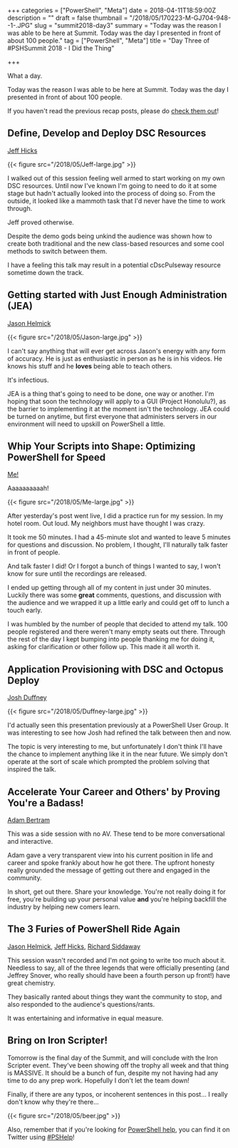 +++
categories = ["PowerShell", "Meta"]
date = 2018-04-11T18:59:00Z
description = ""
draft = false
thumbnail = "/2018/05/170223-M-GJ704-948--1-.JPG"
slug = "summit2018-day3"
summary = "Today was the reason I was able to be here at Summit. Today was the day I presented in front of about 100 people."
tag = ["PowerShell", "Meta"]
title = "Day Three of #PSHSummit 2018 - I Did the Thing"

+++


What a day.

Today was the reason I was able to be here at Summit. Today was the day I presented in front of about 100 people.

If you haven't read the previous recap posts, please do [check them out](https://king.geek.nz/tags/index.html#pshsummit)!

## **Define, Develop and Deploy DSC Resources**

[Jeff Hicks](https://twitter.com/JeffHicks)

{{< figure src="/2018/05/Jeff-large.jpg" >}}

I walked out of this session feeling well armed to start working on my own DSC resources. Until now I've known I'm going to need to do it at some stage but hadn't actually looked into the process of doing so. From the outside, it looked like a mammoth task that I'd never have the time to work through.

Jeff proved otherwise.

Despite the demo gods being unkind the audience was shown how to create both traditional and the new class-based resources and some cool methods to switch between them.

I have a feeling this talk may result in a potential cDscPulseway resource sometime down the track.

## **Getting started with Just Enough Administration (JEA)**

[Jason Helmick](https://twitter.com/theJasonHelmick)

{{< figure src="/2018/05/Jason-large.jpg" >}}

I can't say anything that will ever get across Jason's energy with any form of accuracy. He is just as enthusiastic in person as he is in his videos. He knows his stuff and he **loves** being able to teach others.

It's infectious.

JEA is a thing that's going to need to be done, one way or another. I'm hoping that soon the technology will apply to a GUI (Project Honolulu?), as the barrier to implementing it at the moment isn't the technology. JEA could be turned on anytime, but first everyone that administers servers in our environment will need to upskill on PowerShell a little.

## **Whip Your Scripts into Shape: Optimizing PowerShell for Speed**

[Me!](https://twitter.com/WindosNZ)

Aaaaaaaaaah!

{{< figure src="/2018/05/Me-large.jpg" >}}

After yesterday's post went live, I did a practice run for my session. In my hotel room. Out loud. My neighbors must have thought I was crazy.

It took me 50 minutes. I had a 45-minute slot and wanted to leave 5 minutes for questions and discussion. No problem, I thought, I'll naturally talk faster in front of people.

And talk faster I did! Or I forgot a bunch of things I wanted to say, I won't know for sure until the recordings are released.

I ended up getting through all of my content in just under 30 minutes. Luckily there was some **great** comments, questions, and discussion with the audience and we wrapped it up a little early and could get off to lunch a touch early.

I was humbled by the number of people that decided to attend my talk. 100 people registered and there weren't many empty seats out there. Through the rest of the day I kept bumping into people thanking me for doing it, asking for clarification or other follow up. This made it all worth it.

## **Application Provisioning with DSC and Octopus Deploy**

[Josh Duffney](https://twitter.com/joshduffney)

{{< figure src="/2018/05/Duffney-large.jpg" >}}

I'd actually seen this presentation previously at a PowerShell User Group. It was interesting to see how Josh had refined the talk between then and now.

The topic is very interesting to me, but unfortunately I don't think I'll have the chance to implement anything like it in the near future. We simply don't operate at the sort of scale which prompted the problem solving that inspired the talk.

## **Accelerate Your Career and Others' by Proving You're a Badass!**

[Adam Bertram](https://twitter.com/adbertram)

This was a side session with no AV. These tend to be more conversational and interactive.

Adam gave a very transparent view into his current position in life and career and spoke frankly about how he got there. The upfront honesty really grounded the message of getting out there and engaged in the community.

In short, get out there. Share your knowledge. You're not really doing it for free, you're building up your personal value **and** you're helping backfill the industry by helping new comers learn.

## **The 3 Furies of PowerShell Ride Again**

[Jason Helmick](https://twitter.com/theJasonHelmick), [Jeff Hicks](https://twitter.com/JeffHicks), [Richard Siddaway](https://twitter.com/rsiddaway)

This session wasn't recorded and I'm not going to write too much about it. Needless to say, all of the three legends that were officially presenting (and Jeffrey Snover, who really should have been a fourth person up front!) have great chemistry.

They basically ranted about things they want the community to stop, and also responded to the audience's questions/rants.

It was entertaining and informative in equal measure.

## **Bring on Iron Scripter!**

Tomorrow is the final day of the Summit, and will conclude with the Iron Scripter event. They've been showing off the trophy all week and that thing is MASSIVE. It should be a bunch of fun, despite my not having had any time to do any prep work. Hopefully I don't let the team down!

Finally, if there are any typos, or incoherent sentences in this post... I really don't know why they're there...

{{< figure src="/2018/05/beer.jpg" >}}

Also, remember that if you're looking for [PowerShell help](https://king.geek.nz/2018/03/20/pshelp-twitter/), you can find it on Twitter using [#PSHelp](https://twitter.com/search?f=tweets&vertical=default&q=%23pshelp&src=typd)!

